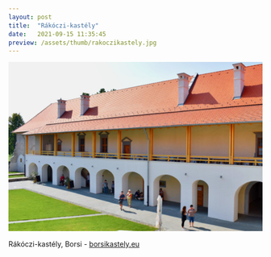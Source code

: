 ```yaml
---
layout: post
title:  "Rákóczi-kastély"
date:   2021-09-15 11:35:45
preview: /assets/thumb/rakoczikastely.jpg
---
```


![Rákóczi-kastély](/assets/img/rakoczikastely.jpg)

Rákóczi-kastély, Borsi - [borsikastely.eu](https://www.borsikastely.eu)